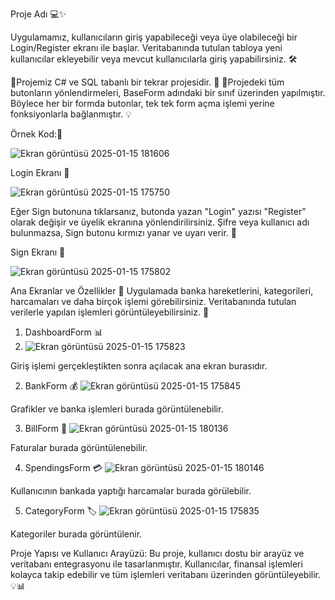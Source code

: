 Proje Adı 💻✨

Uygulamamız, kullanıcıların giriş yapabileceği veya üye olabileceği bir Login/Register ekranı ile başlar. Veritabanında tutulan tabloya yeni kullanıcılar ekleyebilir veya mevcut kullanıcılarla giriş yapabilirsiniz. 🛠️

📝Projemiz C# ve SQL tabanlı bir tekrar projesidir. 🔄
📝Projedeki tüm butonların yönlendirmeleri, BaseForm adındaki bir sınıf üzerinden yapılmıştır. Böylece her bir formda butonlar, tek tek form açma işlemi yerine fonksiyonlarla bağlanmıştır. 💡

Örnek Kod:📝

![Ekran görüntüsü 2025-01-15 181606](https://github.com/user-attachments/assets/faf4c093-fefa-485d-8dd5-95695aa1d17f)


Login Ekranı 🔑

![Ekran görüntüsü 2025-01-15 175750](https://github.com/user-attachments/assets/3e19be93-0ac4-4b81-8ea6-299fc5b1a080)

Eğer Sign butonuna tıklarsanız, butonda yazan "Login" yazısı "Register" olarak değişir ve üyelik ekranına yönlendirilirsiniz. Şifre veya kullanıcı adı bulunmazsa, Sign butonu kırmızı yanar ve uyarı verir. 🚨

Sign Ekranı 📝

![Ekran görüntüsü 2025-01-15 175802](https://github.com/user-attachments/assets/c35bc4a7-59f5-497d-8339-8b909a971a0c)


Ana Ekranlar ve Özellikler 🌟
Uygulamada banka hareketlerini, kategorileri, harcamaları ve daha birçok işlemi görebilirsiniz. Veritabanında tutulan verilerle yapılan işlemleri görüntüleyebilirsiniz. 👀

1. DashboardForm 📊
2. ![Ekran görüntüsü 2025-01-15 175823](https://github.com/user-attachments/assets/97b71d8f-1660-46fe-9afe-ede56a6e2cd1)

Giriş işlemi gerçekleştikten sonra açılacak ana ekran burasıdır.

2. BankForm 💰
![Ekran görüntüsü 2025-01-15 175845](https://github.com/user-attachments/assets/af6f9546-f5e1-4f7f-8d4f-519085f55115)

Grafikler ve banka işlemleri burada görüntülenebilir.

3. BillForm 📑
![Ekran görüntüsü 2025-01-15 180136](https://github.com/user-attachments/assets/bc49e4c7-ba7f-4292-b985-89370c7759d8)

Faturalar burada görüntülenebilir.

4. SpendingsForm 💳
![Ekran görüntüsü 2025-01-15 180146](https://github.com/user-attachments/assets/c8fd1b3a-e300-436d-be62-89fbbd5023ec)

Kullanıcının bankada yaptığı harcamalar burada görülebilir.

5. CategoryForm 🏷️
![Ekran görüntüsü 2025-01-15 175835](https://github.com/user-attachments/assets/2d2e75d4-a3f5-4518-a801-8582b8128ee2)

Kategoriler burada görüntülenir.

Proje Yapısı ve Kullanıcı Arayüzü:
Bu proje, kullanıcı dostu bir arayüz ve veritabanı entegrasyonu ile tasarlanmıştır. Kullanıcılar, finansal işlemleri kolayca takip edebilir ve tüm işlemleri veritabanı üzerinden görüntüleyebilir. 💡📊
